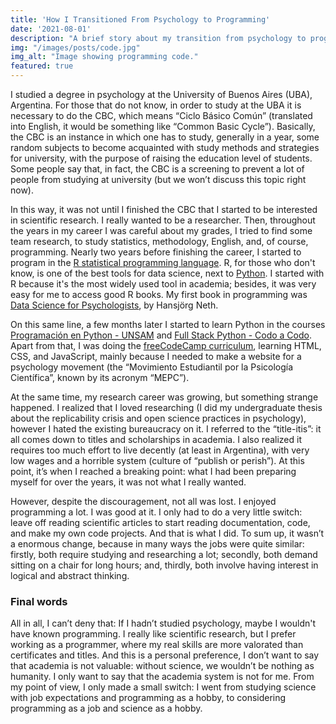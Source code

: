 ```yaml
---
title: 'How I Transitioned From Psychology to Programming'
date: '2021-08-01'
description: "A brief story about my transition from psychology to programming."
img: "/images/posts/code.jpg"
img_alt: "Image showing programming code."
featured: true
---
```


I studied a degree in psychology at the University of Buenos Aires (UBA), Argentina. For those that do not know, in order to study at the UBA it is necessary to do the CBC, which means “Ciclo Básico Común” (translated into English, it would be something like “Common Basic Cycle”). Basically, the CBC is an instance in which one has to study, generally in a year, some random subjects to become acquainted with study methods and strategies for university, with the purpose of raising the education level of students. Some people say that, in fact, the CBC is a screening to prevent a lot of people from studying at university (but we won’t discuss this topic right now).

In this way, it was not until I finished the CBC that I started to be interested in scientific research. I really wanted to be a researcher. Then, throughout the years in my career I was careful about my grades, I tried to find some team research, to study statistics, methodology, English, and, of course, programming. Nearly two years before finishing the career, I started to program in the [R statistical programming language](https://www.r-project.org/). R, for those who don't know, is one of the best tools for data science, next to [Python](https://www.python.org/). I started with R because it's the most widely used tool in academia; besides, it was very easy for me to access good R books. My first book in programming was [Data Science for Psychologists](https://bookdown.org/hneth/ds4psy/), by Hansjörg Neth. 

On this same line, a few months later I started to learn Python in the courses [Programación en Python - UNSAM](https://github.com/python-unsam/Programacion_en_Python_UNSAM) and [Full Stack Python - Codo a Codo](https://www.buenosaires.gob.ar/educacion/codocodo/el-programa). Apart from that, I was doing the [freeCodeCamp curriculum](https://www.freecodecamp.org/), learning HTML, CSS, and JavaScript, mainly because I needed to make a website for a psychology movement (the “Movimiento Estudiantil por la Psicología Científica”, known by its acronym “MEPC”). 

At the same time, my research career was growing, but something strange happened. I realized that I loved researching (I did my undergraduate thesis about the replicability crisis and open science practices in psychology), however I hated the existing bureaucracy on it. I referred to the “title-itis”: it all comes down to titles and scholarships in academia. I also realized it requires too much effort to live decently (at least in Argentina), with very low wages and a horrible system (culture of “publish or perish”). At this point, it’s when I reached a breaking point: what I had been preparing myself for over the years, it was not what I really wanted.

However, despite the discouragement, not all was lost. I enjoyed programming a lot. I was good at it. I only had to do a very little switch: leave off reading scientific articles to start reading documentation, code, and make my own code projects. And that is what I did. To sum up, it wasn’t a enormous change, because in many ways the jobs were quite similar: firstly,  both require studying and researching a lot;  secondly, both demand sitting on a chair for long hours; and, thirdly, both involve having interest in logical and abstract thinking.

### Final words

All in all, I can’t deny that: If I hadn’t studied psychology, maybe I wouldn't have known programming. I really like scientific research, but I prefer working as a programmer, where my real skills are more valorated than certificates and titles. And this is a personal preference, I don’t want to say that academia is not valuable: without science, we wouldn’t be nothing as humanity. I only want to say that the academia system is not for me. From my point of view, I only made a small switch: I went from studying science with job expectations and programming as a hobby, to considering programming as a job and science as a hobby.

